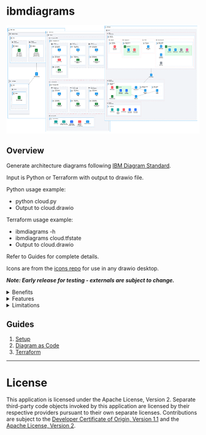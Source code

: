 # ibmdiagrams

![collage](docs/images/collage.drawio.png)

## Overview

Generate architecture diagrams following [IBM Diagram Standard](https://www.ibm.com/design/language/infographics/technical-diagrams/design).

Input is Python or Terraform with output to drawio file.

Python usage example:
- python cloud.py
- Output to  cloud.drawio

Terraform usage example:
- ibmdiagrams -h
- ibmdiagrams cloud.tfstate
- Output to cloud.drawio

Refer to Guides for complete details.

Icons are from the [icons repo](https://github.com/IBM-Cloud/architecture-icons) for use in any drawio desktop. 

<b><i>Note: Early release for testing - externals are subject to change.</i></b>

<details><summary>Benefits</summary>

### Diagram as Code

* Easily create diagrams in Python to validate architectures.
* Quickly create and make changes without repositioning elements.
* Track changes and revert to previous versions as needed.
* Easily customized for other projects.

### Terraform

* Easily create diagrams of infrastructure provisioned with Terraform.
* Quickly come up-to-speed on existing environments.
</details>

<details><summary>Features</summary>

1. Diagrams generated by ibmdiagrams follow the [IBM Diagram Standard](https://www.ibm.com/design/language/infographics/technical-diagrams/design) using IBM Color Palette and IBM Plex Fonts.
2. Sidebars:
- ibmcloud is becoming hardened and less likely to change.
- ibmshapes if available is not hardened and likely to change.
3. Shapes:
- Group (container=1) represents a deployedOn relationship (e.g. virtual server is deployedOn a subnet).
- Zone (container=0) represents a deployedTo relationship (e.g. virtual server is deployedTo a security group).
- Node (square shape) represent standalone components or devices.
- Actor (round shape) represent roles, functions or attributes played by human users, devices and other entities that interact with any of the above.
4. Selecting within non-containers:
- ibmdiagrams generates correct Z order autommatically.
- If needed, use alt-click or option-click to select shapes within non-containers, or define Z order by moving shapes backward.
5. Labels:
- ibmdiagrams enables the use of two labels on all shapes with a label that is SemiBold font and a sublabel (under label) that is regular font using html: \<b style='font-weight:600'>label\</b>\<br>sublabel
- Users can also add \<br> tags in labels and sublabels for  additional lines.
- Group properties are generated according to how many lines are intended to ensure proper label placement, e.g. Labels with one, two, or three lines will be centered vertically in the 48 height of the group label, and greater than three lines will start at the top of the 48 height and continue downward.
6. Fill colors:
- ibmdiagrams generates shapes with fill colors that are either white or a light color from same color family as the corresponding primary color (e.g. Cyan 50 is primary and fill is Cyan 10 or white).
7. Connectors (in progress):
- Line styles can be solid, dashed, dotted, double, and tunnel are supported according to existing styles in drawio.
- Line ends can be arrow (filled or open), circle (filled or open), and diamond (filled or open).
</details>

<details><summary>Limitations</summary>

1. diagram-as-code in general does not have a mechanism for groups spanning other groups (e.g. in ibmdiagrams the same security group in two subnets has to be coded as two separate security groups with the same name) - improving this to some extent is a future consideration.  Similarly, manually creating diagrams can be problematic since all of the possible combinations can be difficult to represent.

2. Connectors are direct point-to-point with the plan to improve the layout and flexibility.  Similarly, manually creating connectors requires diligence to lay out connectors to not overlap and using properties such as edgeStyle=orthogonalEdgeStyle, etc.

</details>

## Guides

1. [Setup](docs/setup.md)
2. [Diagram as Code](docs/diagram-as-code.md)
3. [Terraform](docs/terraform.md)

---

# License

This application is licensed under the Apache License, Version 2.  Separate third-party code objects invoked by this application are licensed by their respective providers pursuant to their own separate licenses.  Contributions are subject to the [Developer Certificate of Origin, Version 1.1](https://developercertificate.org/) and the [Apache License, Version 2](https://www.apache.org/licenses/LICENSE-2.0.txt).

